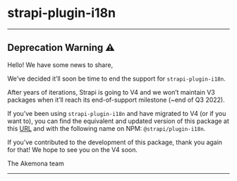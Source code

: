 # strapi-plugin-i18n

---

## Deprecation Warning :warning:

Hello! We have some news to share,

We’ve decided it’ll soon be time to end the support for `strapi-plugin-i18n`.

After years of iterations, Strapi is going to V4 and we won’t maintain V3 packages when it’ll reach its end-of-support milestone (~end of Q3 2022).

If you’ve been using `strapi-plugin-i18n` and have migrated to V4 (or if you want to), you can find the equivalent and updated version of this package at this [URL](https://github.com/akemona/strapi/tree/master/packages/plugins/i18n) and with the following name on NPM: `@strapi/plugin-i18n`.

If you’ve contributed to the development of this package, thank you again for that! We hope to see you on the V4 soon.

The Akemona team

---
